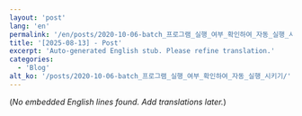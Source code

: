 ```yaml
---
layout: 'post'
lang: 'en'
permalink: '/en/posts/2020-10-06-batch_프로그램_실행_여부_확인하여_자동_실행_시키기/'
title: '[2025-08-13] - Post'
excerpt: 'Auto-generated English stub. Please refine translation.'
categories:
  - 'Blog'
alt_ko: '/posts/2020-10-06-batch_프로그램_실행_여부_확인하여_자동_실행_시키기/'
---
```


(*No embedded English lines found. Add translations later.*)
